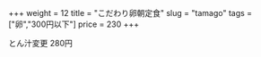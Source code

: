 +++
weight = 12
title  = "こだわり卵朝定食"
slug   = "tamago"
tags   = ["卵","300円以下"]
price  = 230
+++

とん汁変更 280円